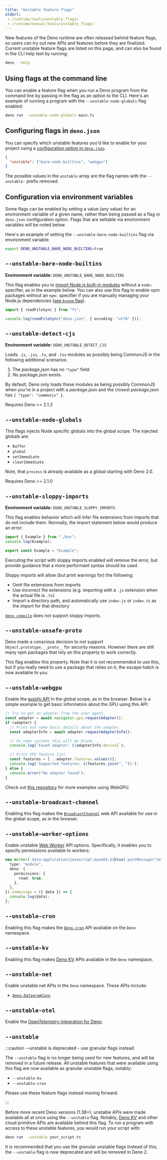 ```yaml
---
title: "Unstable feature flags"
oldUrl:
 - /runtime/tools/unstable_flags/
 - /runtime/manual/tools/unstable_flags/
---
```


New features of the Deno runtime are often released behind feature flags, so
users can try out new APIs and features before they are finalized. Current
unstable feature flags are listed on this page, and can also be found in the CLI
help text by running:

```sh
deno --help
```

## Using flags at the command line

You can enable a feature flag when you run a Deno program from the command line
by passing in the flag as an option to the CLI. Here's an example of running a
program with the `--unstable-node-globals` flag enabled:

```sh
deno run --unstable-node-globals main.ts
```

## Configuring flags in `deno.json`

You can specify which unstable features you'd like to enable for your project
using a
[configuration option in `deno.json`](/runtime/fundamentals/configuration/).

```json title="deno.json"
{
  "unstable": ["bare-node-builtins", "webgpu"]
}
```

The possible values in the `unstable` array are the flag names with the
`--unstable-` prefix removed.

## Configuration via environment variables

Some flags can be enabled by setting a value (any value) for an environment
variable of a given name, rather than being passed as a flag or `deno.json`
configuration option. Flags that are settable via environment variables will be
noted below.

Here's an example of setting the `--unstable-bare-node-builtins` flag via
environment variable:

```sh
export DENO_UNSTABLE_BARE_NODE_BUILTINS=true
```

## `--unstable-bare-node-builtins`

**Environment variable:** `DENO_UNSTABLE_BARE_NODE_BUILTINS`

This flag enables you to
[import Node.js built-in modules](/runtime/fundamentals/node/#node-built-in-modules)
without a `node:` specifier, as in the example below. You can also use this flag
to enable npm packages without an `npm:` specifier if you are manually managing
your Node.js dependencies ([see `byonm` flag](#--unstable-byonm)).

```ts title="example.ts"
import { readFileSync } from "fs";

console.log(readFileSync("deno.json", { encoding: "utf8" }));
```

## `--unstable-detect-cjs`

**Environment variable:** `DENO_UNSTABLE_DETECT_CJS`

Loads `.js`, `.jsx`, `.ts`, and `.tsx` modules as possibly being CommonJS in the
following additional scenarios:

1. The _package.json_ has no `"type"` field.
1. No _package.json_ exists.

By default, Deno only loads these modules as being possibly CommonJS when you're
in a project with a _package.json_ and the closest _package.json_ has
`{ "type": "commonjs" }`.

Requires Deno >= 2.1.2

## `--unstable-node-globals`

This flags injects Node specific globals into the global scope. The injected
globals are:

- `Buffer`
- `global`
- `setImmediate`
- `clearImmediate`

Note, that `process` is already available as a global starting with Deno 2.0.

Requires Deno >= 2.1.0

## `--unstable-sloppy-imports`

**Environment variable:** `DENO_UNSTABLE_SLOPPY_IMPORTS`

This flag enables behavior which will infer file extensions from imports that do
not include them. Normally, the import statement below would produce an error:

```ts title="foo.ts"
import { Example } from "./bar";
console.log(Example);
```

```ts title="bar.ts"
export const Example = "Example";
```

Executing the script with sloppy imports enabled will remove the error, but
provide guidance that a more performant syntax should be used.

Sloppy imports will allow (but print warnings for) the following:

- Omit file extensions from imports
- Use incorrect file extensions (e.g. importing with a `.js` extension when the
  actual file is `.ts`)
- Import a directory path, and automatically use `index.js` or `index.ts` as the
  import for that directory

[`deno compile`](/runtime/reference/cli/compile/) does not support sloppy
imports.

## `--unstable-unsafe-proto`

Deno made a conscious decision to not support `Object.prototype.__proto__` for
security reasons. However there are still many npm packages that rely on this
property to work correctly.

This flag enables this property. Note that it is not recommended to use this,
but if you really need to use a package that relies on it, the escape hatch is
now available to you.

## `--unstable-webgpu`

Enable the
[`WebGPU` API](https://developer.mozilla.org/en-US/docs/Web/API/WebGPU_API) in
the global scope, as in the browser. Below is a simple example to get basic
information about the GPU using this API:

```ts
// Try to get an adapter from the user agent.
const adapter = await navigator.gpu.requestAdapter();
if (adapter) {
  // Print out some basic details about the adapter.
  const adapterInfo = await adapter.requestAdapterInfo();

  // On some systems this will be blank...
  console.log(`Found adapter: ${adapterInfo.device}`);

  // Print GPU feature list
  const features = [...adapter.features.values()];
  console.log(`Supported features: ${features.join(", ")}`);
} else {
  console.error("No adapter found");
}
```

Check out [this repository](https://github.com/denoland/webgpu-examples) for
more examples using WebGPU.

## `--unstable-broadcast-channel`

Enabling this flag makes the
[`BroadcastChannel`](https://developer.mozilla.org/en-US/docs/Web/API/BroadcastChannel)
web API available for use in the global scope, as in the browser.

## `--unstable-worker-options`

Enable unstable
[Web Worker](https://developer.mozilla.org/en-US/docs/Web/API/Web_Workers_API/Using_web_workers)
API options. Specifically, it enables you to specify permissions available to
workers:

```ts
new Worker(`data:application/javascript;base64,${btoa(`postMessage("ok");`)}`, {
  type: "module",
  deno: {
    permissions: {
      read: true,
    },
  },
}).onmessage = ({ data }) => {
  console.log(data);
};
```

## `--unstable-cron`

Enabling this flag makes the [`Deno.cron`](/deploy/kv/manual/cron) API available
on the `Deno` namespace.

## `--unstable-kv`

Enabling this flag makes [Deno KV](/deploy/kv/manual) APIs available in the
`Deno` namespace.

## `--unstable-net`

Enable unstable net APIs in the `Deno` namespace. These APIs include:

- [`Deno.DatagramConn`](https://docs.deno.com/api/deno/~/Deno.DatagramConn)

## `--unstable-otel`

Enable the
[OpenTelemetry integration for Deno](/runtime/fundamentals/open_telemetry).

## `--unstable`

:::caution --unstable is deprecated - use granular flags instead

The `--unstable` flag is no longer being used for new features, and will be
removed in a future release. All unstable features that were available using
this flag are now available as granular unstable flags, notably:

- `--unstable-kv`
- `--unstable-cron`

Please use these feature flags instead moving forward.

:::

Before more recent Deno versions (1.38+), unstable APIs were made available all
at once using the `--unstable` flag. Notably, [Deno KV](/deploy/kv/manual) and
other cloud primitive APIs are available behind this flag. To run a program with
access to these unstable features, you would run your script with:

```sh
deno run --unstable your_script.ts
```

It is recommended that you use the granular unstable flags instead of this, the
`--unstable` flag is now deprecated and will be removed in Deno 2.
